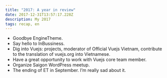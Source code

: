 ```yaml
---
title: "2017: A year in review"
date: 2017-12-31T13:57:17.228Z
description: My 2017
tags: recap, en
---
```


- Goodbye EngineTheme.
- Say hello to InBussiness.
- Dig into Vuejs: projects, moderator of Official Vuejs Vietnam, contribute to the translation of vuejs.org into Vietnamese.
- Have a great opportunity to work with Vuejs core team member.
- Organize Saigon WordPress meetup.
- The ending of ET in September. I’m really sad about it.
